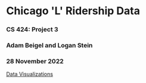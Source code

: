 # Chicago 'L' Ridership Data

### CS 424: Project 3

### Adam Beigel and Logan Stein

### 28 November 2022

[Data Visualizations](https://abeige.github.io/cs424-project3/site/index.html)